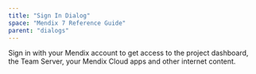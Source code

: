 ```yaml
---
title: "Sign In Dialog"
space: "Mendix 7 Reference Guide"
parent: "dialogs"
---
```

Sign in with your Mendix account to get access to the project dashboard, the Team Server, your Mendix Cloud apps and other internet content.
